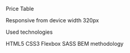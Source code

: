 Price Table

Responsive from device width 320px

Used technologies

HTML5
CSS3
Flexbox
SASS
BEM methodology


